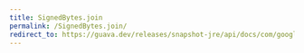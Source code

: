 ```yaml
---
title: SignedBytes.join
permalink: /SignedBytes.join/
redirect_to: https://guava.dev/releases/snapshot-jre/api/docs/com/google/common/primitives/SignedBytes.html#join-java.lang.String-byte...-
---
```


